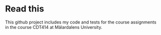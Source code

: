 Read this
=========
This github project includes my code and tests for the course assignments in the course CDT414 at Mälardalens University.
